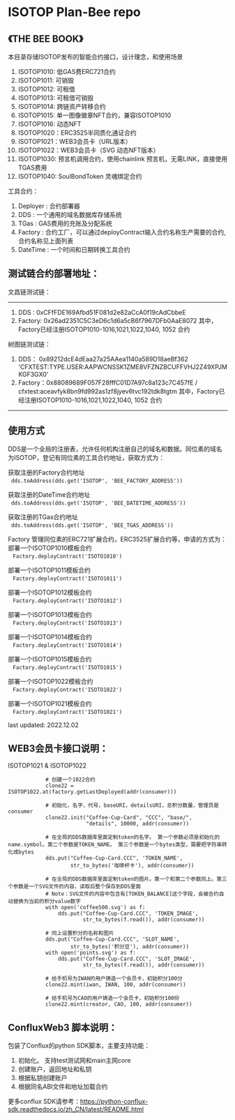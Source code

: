 # ISOTOP Plan-Bee repo
## 《THE BEE BOOK》 

本目录存储ISOTOP发布的智能合约接口，设计理念，和使用场景  
1. ISOTOP1010: 低GAS费ERC721合约  
2. ISOTOP1011: 可销毁  
3. ISOTOP1012: 可租借 
4. ISOTOP1013: 可租借可销毁  
5. ISOTOP1014: 跨链资产转移合约  
6. ISOTOP1015: 单一图像徽章NFT合约，兼容ISOTOP1010  
7. ISOTOP1016: 动态NFT
8. ISOTOP1020：ERC3525半同质化通证合约  
9. ISOTOP1021：WEB3会员卡（URL版本）  
10. ISOTOP1022：WEB3会员卡（SVG 动态NFT版本）  
11. ISOTOP1030: 预言机调用合约，使用chainlink 预言机，无需LINK，直接使用TGAS费用
12. ISOTOP1040: SoulBondToken 灵魂绑定合约  

工具合约：  
1. Deployer : 合约部署器  
2. DDS :  一个通用的域名数据库存储系统  
3. TGas : GAS费用的充账及分配系统  
4. Factory : 合约工厂，可以通过deployContract输入合约名称生产需要的合约, 合约名称见上面列表  
5. DateTime : 一个时间和日期转换工具合约  


## 测试链合约部署地址：

文昌链测试链：
***
1. DDS : 0xCFfFDE169Afbd51F081d2e82aCcA0f19cAdCbbeE  
2. Factory:  0x26ad2351C5C3eD6c1d6a5cB6f7967DFb0AaE8072
其中，Factory已经注册ISOTOP1010-1016,1021,1022,1040, 1052 合约  

树图链测试链：
1. DDS： 0x89212dcE4dEaa27a25AAea1140a589D18aeBf362
'CFXTEST:TYPE.USER:AAPWCNSSK1ZME8VFZNZBCUFFVHJ2Z49XPJMKGF3GX0'
2. Factory：0x88089689F057F28fffC01D7A97c8a123c7C457fE / cfxtest:aceavfyk8bn9fd992as1zf8jyev6tvc192tdk8tgtm
其中，Factory已经注册ISOTOP1010-1016,1021,1022,1040, 1052 合约   
***

## 使用方式

DDS是一个全局的注册表，允许任何机构注册自己的域名和数据。同位素的域名为ISOTOP，登记有同位素的工具合约地址，获取方式为：  

获取注册的Factory合约地址   
` ` `
dds.toAddress(dds.get('ISOTOP', 'BEE_FACTORY_ADDRESS'))   
` ` `

获取注册的DateTime合约地址  
` ` `
dds.toAddress(dds.get('ISOTOP', 'BEE_DATETIME_ADDRESS'))  
` ` `

获取注册的TGas合约地址  
` ` `
dds.toAddress(dds.get('ISOTOP', 'BEE_TGAS_ADDRESS'))  
` ` `

Factory 管理同位素的ERC721扩展合约，ERC3525扩展合约等，申请的方式为：  
部署一个ISOTOP1010模板合约   
` ` `
Factory.deployContract('ISOTO1010')   
` ` `

部署一个ISOTOP1011模板合约  
` ` `
Factory.deployContract('ISOTO1011')  
` ` `

部署一个ISOTOP1012模板合约  
` ` `
Factory.deployContract('ISOTO1012')  
` ` `

部署一个ISOTOP1013模板合约  
` ` `
Factory.deployContract('ISOTO1013')  
` ` `

部署一个ISOTOP1014模板合约  
` ` `
Factory.deployContract('ISOTO1014')  
` ` `

部署一个ISOTOP1015模板合约  
` ` `
Factory.deployContract('ISOTO1015')  
` ` `

部署一个ISOTOP1022模板合约  
` ` `
Factory.deployContract('ISOTO1022')  
` ` `

部署一个ISOTOP1021模板合约  
` ` `
Factory.deployContract('ISOTO1021')  
` ` `


last updated: 2022.12.02

## WEB3会员卡接口说明：   
ISOTOP1021 & ISOTOP1022

```
            # 创建一个1022合约
            clone22 = ISOTOP1022.at(factory.getLastDeployed(addr(consumer)))

            # 初始化，名字，代号，baseURI，detailsURI，总积分数量，管理员是consumer
            clone22.init("Coffee-Cup-Card", "CCC", "base/",
                         "details", 10000, addr(consumer))

            # 在全局的DDS数据库里面定制token的名字。 第一个参数必须是初始化的name.symbol。第二个参数是TOKEN_NAME。 第三个参数是一个bytes类型，需要把字符串转化成bytes
            dds.put("Coffee-Cup-Card.CCC", 'TOKEN_NAME',
                    str_to_bytes('咖啡杯卡'), addr(consumer))

            # 在全局的DDS数据库里面定制token的图片。第一个和第二个参数同上。第三个参数是一个SVG文件的内容，读取后整个保存到DDS里面
            # Note：SVG文件的内容中包含有[TOKEN_BALANCE]这个字段，会被合约自动替换为当前的积分value数字
            with open('coffee500.svg') as f:
                dds.put("Coffee-Cup-Card.CCC", 'TOKEN_IMAGE',
                        str_to_bytes(f.read()), addr(consumer))

            # 同上设置积分的名称和图片
            dds.put("Coffee-Cup-Card.CCC", 'SLOT_NAME',
                    str_to_bytes('积分豆'), addr(consumer))
            with open('points.svg') as f:
                dds.put("Coffee-Cup-Card.CCC", 'SLOT_IMAGE',
                        str_to_bytes(f.read()), addr(consumer))

            # 给手机号为IWAN的用户铸造一个会员卡，初始积分100分
            clone22.mint(iwan, IWAN, 100, addr(consumer))

            # 给手机号为CAO的用户铸造一个会员卡，初始积分100份
            clone22.mint(creator, CAO, 100, addr(consumer))
```


## ConfluxWeb3 脚本说明：   
包装了Conflux的python SDK脚本，主要支持功能：  
1. 初始化。 支持test测试网和main主网core   
2. 创建账户，返回地址和私钥   
3. 根据私钥创建账户   
4. 根据同名ABI文件和地址加载合约   

更多conflux SDK请参考：https://python-conflux-sdk.readthedocs.io/zh_CN/latest/README.html

